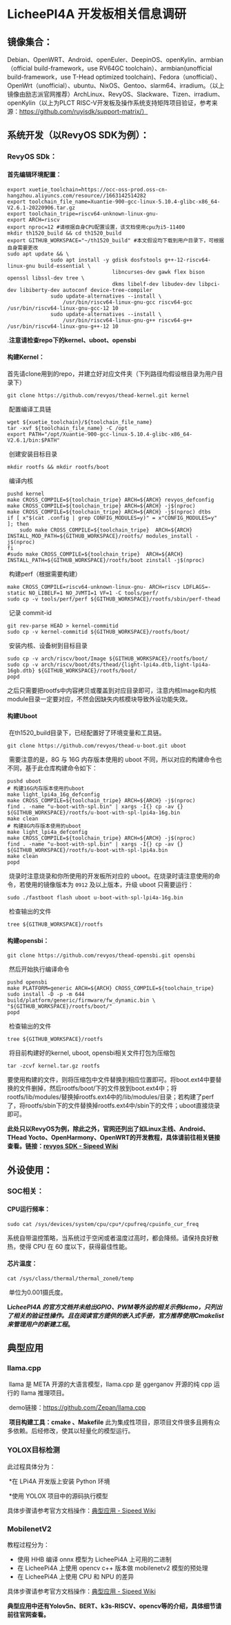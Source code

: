 # LicheePI4A 开发板相关信息调研

## 镜像集合：

​	Debian、OpenWRT、Android、openEuler、DeepinOS、openKylin、armbian（official build-framework，use RV64GC toolchain）、armbian(unofficial build-framework，use T-Head optimized toolchain)、Fedora（unofficial）、OpenWrt（unofficial）、ubuntu、NixOS、Gentoo、slarm64、irradium。（以上镜像由励志派官网推荐）ArchLinux、RevyOS、Slackware、Tizen、irradium、openKylin（以上为PLCT RISC-V开发板及操作系统支持矩阵项目验证，参考来源：https://github.com/ruyisdk/support-matrix/）

## 系统开发（以RevyOS SDK为例）：

### RevyOS SDk：

#### 首先编辑环境配置：	

```
export xuetie_toolchain=https://occ-oss-prod.oss-cn-hangzhou.aliyuncs.com/resource//1663142514282
export toolchain_file_name=Xuantie-900-gcc-linux-5.10.4-glibc-x86_64-V2.6.1-20220906.tar.gz
export toolchain_tripe=riscv64-unknown-linux-gnu-
export ARCH=riscv
export nproc=12 #请根据自身CPU配置设置，该文档使用cpu为i5-11400
mkdir th1520_build && cd th1520_build
export GITHUB_WORKSPACE="~/th1520_build" #本文假设均下载到用户目录下，可根据自身需要更改
sudo apt update && \
              sudo apt install -y gdisk dosfstools g++-12-riscv64-linux-gnu build-essential \
                                  libncurses-dev gawk flex bison openssl libssl-dev tree \
                                  dkms libelf-dev libudev-dev libpci-dev libiberty-dev autoconf device-tree-compiler
              sudo update-alternatives --install \
                  /usr/bin/riscv64-linux-gnu-gcc riscv64-gcc /usr/bin/riscv64-linux-gnu-gcc-12 10
              sudo update-alternatives --install \
                  /usr/bin/riscv64-linux-gnu-g++ riscv64-g++ /usr/bin/riscv64-linux-gnu-g++-12 10

```

.**注意请检查repo下的kernel、uboot、opensbi**

#### 构建Kernel：

​	首先请clone用到的repo，并建立好对应文件夹（下列路径均假设根目录为用户目录下）

```
git clone https://github.com/revyos/thead-kernel.git kernel
```

​	配置编译工具链

```
wget ${xuetie_toolchain}/${toolchain_file_name}
tar -xvf ${toolchain_file_name} -C /opt
export PATH="/opt/Xuantie-900-gcc-linux-5.10.4-glibc-x86_64-V2.6.1/bin:$PATH"

```

​	创建安装目标目录

```
mkdir rootfs && mkdir rootfs/boot
```

​	编译内核

```
pushd kernel
make CROSS_COMPILE=${toolchain_tripe} ARCH=${ARCH} revyos_defconfig
make CROSS_COMPILE=${toolchain_tripe} ARCH=${ARCH} -j$(nproc)
make CROSS_COMPILE=${toolchain_tripe} ARCH=${ARCH} -j$(nproc) dtbs
if [ x"$(cat .config | grep CONFIG_MODULES=y)" = x"CONFIG_MODULES=y" ]; then
    sudo make CROSS_COMPILE=${toolchain_tripe}  ARCH=${ARCH} INSTALL_MOD_PATH=${GITHUB_WORKSPACE}/rootfs/ modules_install -j$(nproc)
fi
#sudo make CROSS_COMPILE=${toolchain_tripe}  ARCH=${ARCH} INSTALL_PATH=${GITHUB_WORKSPACE}/rootfs/boot zinstall -j$(nproc)

```

​	构建perf（根据需要构建）

```
make CROSS_COMPILE=riscv64-unknown-linux-gnu- ARCH=riscv LDFLAGS=-static NO_LIBELF=1 NO_JVMTI=1 VF=1 -C tools/perf/
sudo cp -v tools/perf/perf ${GITHUB_WORKSPACE}/rootfs/sbin/perf-thead

```

​	记录 commit-id

```
git rev-parse HEAD > kernel-commitid
sudo cp -v kernel-commitid ${GITHUB_WORKSPACE}/rootfs/boot/
```

​	安装内核、设备树到目标目录

```
sudo cp -v arch/riscv/boot/Image ${GITHUB_WORKSPACE}/rootfs/boot/
sudo cp -v arch/riscv/boot/dts/thead/{light-lpi4a.dtb,light-lpi4a-16gb.dtb} ${GITHUB_WORKSPACE}/rootfs/boot/
popd
```

​	之后只需要把rootfs中内容拷贝或覆盖到对应目录即可，注意内核Image和内核module目录一定要对应，不然会因缺失内核模块导致外设功能失效。

#### 构建Uboot

​	在th1520_build目录下，已经配置好了环境变量和工具链。

```
git clone https://github.com/revyos/thead-u-boot.git uboot
```

​	需要注意的是，8G 与 16G 内存版本使用的 uboot 不同，所以对应的构建命令也不同，基于此仓库构建命令如下：

```
pushd uboot
# 构建16G内存版本使用的uboot
make light_lpi4a_16g_defconfig
make CROSS_COMPILE=${toolchain_tripe} ARCH=${ARCH} -j$(nproc)
find . -name "u-boot-with-spl.bin" | xargs -I{} cp -av {} ${GITHUB_WORKSPACE}/rootfs/u-boot-with-spl-lpi4a-16g.bin
make clean
# 构建8G内存版本使用的uboot
make light_lpi4a_defconfig
make CROSS_COMPILE=${toolchain_tripe} ARCH=${ARCH} -j$(nproc)
find . -name "u-boot-with-spl.bin" | xargs -I{} cp -av {} ${GITHUB_WORKSPACE}/rootfs/u-boot-with-spl-lpi4a.bin
make clean
popd
```

​	烧录时注意烧录和你所使用的开发板所对应的 uboot。在烧录时请注意使用的命令，若使用的镜像版本为 `0912` 及以上版本，升级 uboot 只需要运行：

```
sudo ./fastboot flash uboot u-boot-with-spl-lpi4a-16g.bin
```

​	检查输出的文件

```
tree ${GITHUB_WORKSPACE}/rootfs
```

#### 构建opensbi：

```
git clone https://github.com/revyos/thead-opensbi.git opensbi
```

​	然后开始执行编译命令

```
pushd opensbi
make PLATFORM=generic ARCH=${ARCH} CROSS_COMPILE=${toolchain_tripe} 
sudo install -D -p -m 644 build/platform/generic/firmware/fw_dynamic.bin \
"${GITHUB_WORKSPACE}/rootfs/boot/"
popd
```

​	检查输出的文件

```
tree ${GITHUB_WORKSPACE}/rootfs
```

​	将目前构建好的kernel, uboot, opensbi相关文件打包为压缩包

```
tar -zcvf kernel.tar.gz rootfs
```

​	要使用构建的文件，则将压缩包中文件替换到相应位置即可。将boot.ext4中要替换的文件删掉，然后rootfs/boot/下的文件放到boot.ext4中；将rootfs/lib/modules/替换掉rootfs.ext4中的/lib/modules/目录；若构建了perf了，将rootfs/sbin下的文件替换掉rootfs.ext4中/sbin下的文件；uboot直接烧录即可。

​	**此处只以RevyOS为例，除此之外，官网还列出了如Linux主线、Android、THead Yocto、OpenHarmony、OpenWRT的开发教程，具体请前往相关链接查看。链接：[revyos SDK - Sipeed Wiki](https://wiki.sipeed.com/hardware/zh/lichee/th1520/lpi4a/7_develop_revyos.html)**



## 外设使用：

### SOC相关：

#### 	CPU运行频率：

```
sudo cat /sys/devices/system/cpu/cpu*/cpufreq/cpuinfo_cur_freq
```

​	系统自带温控策略，当系统过于空闲或者温度过高时，都会降频。请保持良好散热，使得 CPU 在 60 度以下，获得最佳性能。

#### 	 芯片温度：

```
cat /sys/class/thermal/thermal_zone0/temp
```

​	单位为0.001摄氏度。



**L*icheePI4A 的官方文档并未给出GPIO、PWM等外设的相关示例demo，只列出了相关的验证性操作。且在阅读官方提供的嵌入式手册，官方推荐使用Cmakelist来管理用户的新建工程*。**



## 典型应用

### llama.cpp

​	llama 是 META 开源的大语言模型，llama.cpp 是 ggerganov 开源的纯 cpp 运行的 llama 推理项目。

​	demo链接：https://github.com/Zepan/llama.cpp

​	**项目构建工具：cmake 、Makefile** 此为集成性项目，原项目文件很多且拥有众多依赖。后经修改，使其以轻量化的模型运行。

### YOLOX目标检测

此过程具体分为：

​	*在 LPi4A 开发版上安装 Python 环境

​	*使用 YOLOX 项目中的源码执行模型					

具体步骤请参考官方文档操作：[典型应用 - Sipeed Wiki](https://wiki.sipeed.com/hardware/zh/lichee/th1520/lpi4a/8_application.html#YOLOX-目标检测)

### MobilenetV2

教程过程分为：

- 使用 HHB 编译 onnx 模型为 LicheePi4A 上可用的二进制
- 在 LicheePi4A 上使用 opencv c++ 版本做 mobilenetv2 模型的预处理
- 在 LicheePi4A 上使用 CPU 和 NPU 的差异

具体步骤请参考官方文档操作：[典型应用 - Sipeed Wiki](https://wiki.sipeed.com/hardware/zh/lichee/th1520/lpi4a/8_application.html#YOLOX-目标检测)

**典型应用中还有Yolov5n、BERT、k3s-RISCV、opencv等的介绍，具体细节请前往官网查看。**
